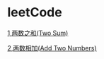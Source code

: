 # leetCode

[1,两数之和(Two Sum)](<https://github.com/sdwwld/leetCode/blob/master/src/main/java/com/wld/java/leetcode/leet001.java>)

[2,两数相加(Add Two Numbers)](https://github.com/sdwwld/leetCode/blob/master/src/main/java/com/wld/java/leetcode/leet002.java)

